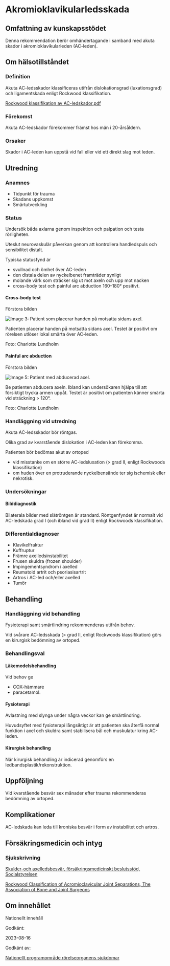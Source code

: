 Akromioklavikularledsskada
==========================

Omfattning av kunskapsstödet
----------------------------

Denna rekommendation berör omhändertagande i samband med akuta skador i akromioklavikularleden (AC-leden).

Om hälsotillståndet
-------------------

### Definition

Akuta AC-ledsskador klassificeras utifrån dislokationsgrad (luxationsgrad) och ligamentskada enligt Rockwood klassifikation.

[Rockwood klassifikation av AC-ledskador.pdf](https://vardpersonal.1177.se/contentassets/9af6385472594694bb4c53834ebed2c4/rockwood-klassifikation-av-ac-ledskador.pdf)

### Förekomst

Akuta AC-ledskador förekommer främst hos män i 20-årsåldern.

### Orsaker

Skador i AC-leden kan uppstå vid fall eller vid ett direkt slag mot leden.

Utredning
---------

### Anamnes

*   Tidpunkt för trauma
*   Skadans uppkomst
*   Smärtutveckling

### Status

Undersök båda axlarna genom inspektion och palpation och testa rörligheten.

Uteslut neurovaskulär påverkan genom att kontrollera handledspuls och sensibilitet distalt.

Typiska statusfynd är

*   svullnad och ömhet över AC-leden
*   den distala delen av nyckelbenet framträder synligt
*   molande värk som sträcker sig ut mot axeln och upp mot nacken
*   cross-body test och painful arc abduction 160–180° positivt.

#### Cross-body test

Förstora bilden

![Image 3: Patient som placerar handen på motsatta sidans axel. ](https://vardpersonal.1177.se/contentassets/4945f75f86cb4d31a1fe0a690a7f22fc/cross-body-test.jpg?saved=2024-02-19+11:46&preset=low-res)

Patienten placerar handen på motsatta sidans axel. Testet är positivt om rörelsen utlöser lokal smärta över AC-leden.

Foto: Charlotte Lundholm

#### Painful arc abduction

Förstora bilden

![Image 5: Patient med abducerad axel.](https://vardpersonal.1177.se/contentassets/1fc3d41e49c843c8b3d4af7a1742cb96/painful-arc-abduction.jpg?saved=2024-02-19+11:46&preset=low-res)

Be patienten abducera axeln. Ibland kan undersökaren hjälpa till att försiktigt trycka armen uppåt. Testet är positivt om patienten känner smärta vid sträckning \> 120°.

Foto: Charlotte Lundholm

### Handläggning vid utredning

Akuta AC-ledsskador bör röntgas.

Olika grad av kvarstående dislokation i AC-leden kan förekomma.

Patienten bör bedömas akut av ortoped

*   vid misstanke om en större AC-ledsluxation (\> grad II, enligt Rockwoods klassifikation)
*   om huden över en protruderande nyckelbensände ter sig ischemisk eller nekrotisk.

### Undersökningar

#### Bilddiagnostik

Bilaterala bilder med slätröntgen är standard. Röntgenfyndet är normalt vid AC-ledskada grad I (och ibland vid grad II) enligt Rockwoods klassifikation.

### Differentialdiagnoser

*   Klavikelfraktur
*   Kuffruptur 
*   Främre axelledsinstabilitet
*   Frusen skuldra (frozen shoulder)
*   Impingementsyndrom i axelled
*   Reumatoid artrit och psoriasisartrit
*   Artros i AC-led och/eller axelled
*   Tumör

Behandling
----------

### Handläggning vid behandling

Fysioterapi samt smärtlindring rekommenderas utifrån behov.

Vid svårare AC-ledsskada (\> grad II, enligt Rockwoods klassifikation) görs en kirurgisk bedömning av ortoped.

### Behandlingsval

#### Läkemedelsbehandling

Vid behov ge

*   COX-hämmare
*   paracetamol.

#### Fysioterapi

Avlastning med slynga under några veckor kan ge smärtlindring.

Huvudsyftet med fysioterapi långsiktigt är att patienten ska återfå normal funktion i axel och skuldra samt stabilisera bål och muskulatur kring AC-leden.

#### Kirurgisk behandling

När kirurgisk behandling är indicerad genomförs en ledbandsplastik/rekonstruktion.

Uppföljning
-----------

Vid kvarstående besvär sex månader efter trauma rekommenderas bedömning av ortoped.

Komplikationer
--------------

AC-ledskada kan leda till kroniska besvär i form av instabilitet och artros.

Försäkringsmedicin och intyg
----------------------------

### Sjukskrivning

[Skulder-och axelledsbesvär, försäkringsmedicinskt beslutsstöd, Socialstyrelsen](https://forsakringsmedicin.socialstyrelsen.se/beslutsstod-for-diagnoser/diagnoser/rorelseorganens-sjukdomar/skulder--och-axelledsbesvar/)

[Rockwood Classification of Acromioclavicular Joint Separations, The Association of Bone and Joint Surgeons](https://www.ncbi.nlm.nih.gov/pmc/articles/PMC5174051/)

Om innehållet
-------------

Nationellt innehåll

Godkänt:

2023-08-16

Godkänt av:

[Nationellt programområde rörelseorganens sjukdomar](https://kunskapsstyrningvard.se/kunskapsstyrningvard/programomradenochsamverkansgrupper/nationellaprogramomraden/npororelseorganenssjukdomar.56460.html)
